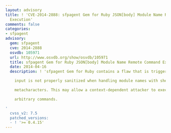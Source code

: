 ```yaml
---
layout: advisory
title: ! 'CVE-2014-2888: sfpagent Gem for Ruby JSON[body] Module Name Remote Command
  Execution'
comments: false
categories:
- sfpagent
advisory:
  gem: sfpagent
  cve: 2014-2888
  osvdb: 105971
  url: http://www.osvdb.org/show/osvdb/105971
  title: sfpagent Gem for Ruby JSON[body] Module Name Remote Command Execution
  date: 2014-04-16
  description: ! 'sfpagent Gem for Ruby contains a flaw that is triggered as JSON[body]

    input is not properly sanitized when handling module names with shell

    metacharacters. This may allow a context-dependent attacker to execute

    arbitrary commands.

'
  cvss_v2: 7.5
  patched_versions:
  - ! '>= 0.4.15'
---
```

